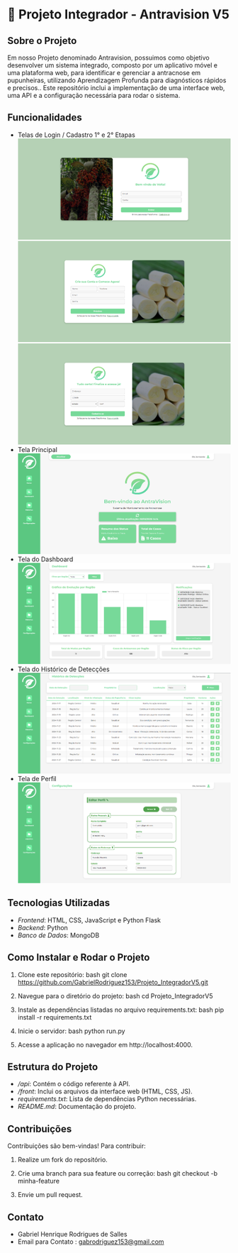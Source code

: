 # 🌴 Projeto Integrador - Antravision V5

## Sobre o Projeto
Em nosso Projeto denominado Antravision, possuimos como objetivo desenvolver um sistema integrado, composto por um aplicativo móvel e uma plataforma web, para identificar e gerenciar a antracnose em pupunheiras, utilizando Aprendizagem Profunda para diagnósticos rápidos e precisos.. Este repositório inclui a implementação de uma interface web, uma API e a configuração necessária para rodar o sistema.

## Funcionalidades
- Telas de Login / Cadastro 1° e 2° Etapas
![Imagem](Web/static/imgs/TeladeLogin.png)
![Imagem](Web/static/imgs/TeladeCadastro-%20Primeiraetapa.png)
![Imagem](Web/static/imgs/TeladeCadastro-%20Segundaetapa.png)
- Tela Principal
![Imagem](Web/static/imgs/TelaInicial.png)
- Tela do Dashboard
![Imagem](Web/static/imgs/TeladeDash.png)
- Tela do Histórico de Detecções
![Imagem](Web/static/imgs/TeladeHistorico.png)
- Tela de Perfil
![Imagem](Web/static/imgs/TeladePerfil.png)

## Tecnologias Utilizadas
- *Frontend*: HTML, CSS, JavaScript e Python Flask
- *Backend*: Python
- *Banco de Dados*: MongoDB

## Como Instalar e Rodar o Projeto
1. Clone este repositório:
   bash
   git clone https://github.com/GabrielRodriguez153/Projeto_IntegradorV5.git
   
2. Navegue para o diretório do projeto:
   bash
   cd Projeto_IntegradorV5
   
3. Instale as dependências listadas no arquivo requirements.txt:
   bash
   pip install -r requirements.txt
   
4. Inicie o servidor:
   bash
   python run.py
   
5. Acesse a aplicação no navegador em http://localhost:4000.

## Estrutura do Projeto
- */api*: Contém o código referente à API.
- */front*: Inclui os arquivos da interface web (HTML, CSS, JS).
- *requirements.txt*: Lista de dependências Python necessárias.
- *README.md*: Documentação do projeto.

## Contribuições
Contribuições são bem-vindas! Para contribuir:
1. Realize um fork do repositório.
2. Crie uma branch para sua feature ou correção:
   bash
   git checkout -b minha-feature
   
3. Envie um pull request.

## Contato
- Gabriel Henrique Rodrigues de Salles
- Email para Contato : gabrodriguez153@gmail.com
